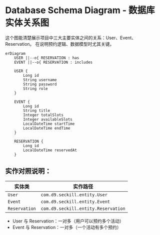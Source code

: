 # Database Schema Diagram - 数据库实体关系图
这个图能清楚展示项目中三大主要实体之间的关系：User、Event、Reservation。
在说明预约逻辑、数据模型时尤其关键。

```mermaid
erDiagram
    USER ||--o{ RESERVATION : has
    EVENT ||--o{ RESERVATION : includes

    USER {
        Long id
        String username
        String password
        String role
    }

    EVENT {
        Long id
        String title
        Integer totalSlots
        Integer availableSlots
        LocalDateTime startTime
        LocalDateTime endTime
    }

    RESERVATION {
        Long id
        LocalDateTime reservedAt
    }
```

## 实作对照说明：

| 实体类           | 实作路径                            |
| ------------- | ----------------------------------- |
| `User`        | `com.d9.seckill.entity.User`        |
| `Event`       | `com.d9.seckill.entity.Event`       |
| `Reservation` | `com.d9.seckill.entity.Reservation` |

- User 与 Reservation：一对多（用户可以预约多个活动）
- Event 与 Reservation：一对多（一个活动有多个预约）